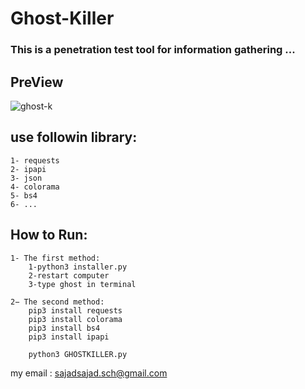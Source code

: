 # Ghost-Killer


### This is a penetration test tool for information gathering ...


## PreView

![ghost-k](https://user-images.githubusercontent.com/71703544/108708642-b352a900-74df-11eb-89d6-77515ee5198d.png)


## use followin library:
	1- requests
	2- ipapi
	3- json
	4- colorama
	5- bs4
	6- ...

## How to Run:
	1- The first method:
		1-python3 installer.py
		2-restart computer
		3-type ghost in terminal
		
	2− The second method:
		pip3 install requests
		pip3 install colorama
		pip3 install bs4
		pip3 install ipapi
	
		python3 GHOSTKILLER.py
	


my email : sajadsajad.sch@gmail.com
